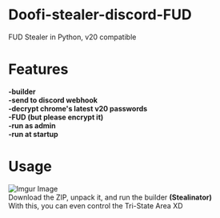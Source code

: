 # Doofi-stealer-discord-FUD  
FUD Stealer in Python, v20 compatible   
# Features  
**-builder   
-send to discord webhook  
-decrypt chrome's latest v20 passwords  
-FUD (but please encrypt it)  
-run as admin  
-run at startup**  
# Usage  
![Imgur Image](https://i.imgur.com/4eJma6R.png)  
Download the ZIP, unpack it, and run the builder **(Stealinator)**  
With this, you can even control the Tri-State Area XD
